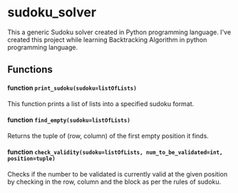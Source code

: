 # sudoku_solver
This a generic Sudoku solver created in Python programming language.
I've created this project while learning Backtracking Algorithm in python programming language.

## Functions
#### function `print_sudoku(sudoku=listOfLists) `
This function prints a list of lists into a specified sudoku format.

#### function `find_empty(sudoku=listOfLists) `
Returns the tuple of (row, column) of the first empty position it finds.

#### function `check_validity(sudoku=listOfLists, num_to_be_validated=int, position=tuple)`
Checks if the number to be validated is currently valid at the given position by checking in the row, column and the block as per the rules of sudoku.